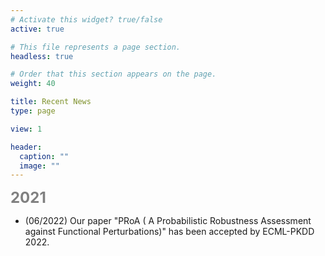 ```yaml
---
# Activate this widget? true/false
active: true

# This file represents a page section.
headless: true

# Order that this section appears on the page.
weight: 40

title: Recent News
type: page

view: 1

header:
  caption: ""
  image: ""
---
```

<b><font size=5 color=grey >2021</font></b>
- (06/2022) Our paper "PRoA ( A Probabilistic Robustness Assessment against Functional Perturbations)" has been accepted by ECML-PKDD 2022.


